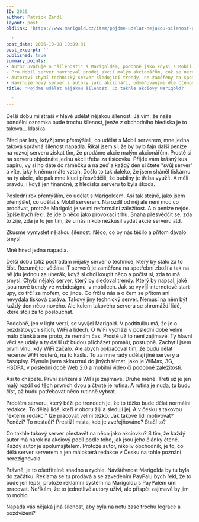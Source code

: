 ```yaml
---
ID: 2020
author: Patrick Zandl
layout: post
oldlink: 'https://www.marigold.cz/item/pojdme-udelat-nejakou-silenost-co-takhle-akciovy-marigold

  '
post_date: 2006-10-08 10:09:31
post_excerpt: ''
published: true
summary_points:
- Autor uvažuje o "šílenosti" s Marigoldem, podobně jako kdysi s Mobil serverem.
- Pro Mobil server navrhoval prodej akcií malým akcionářům, což se nerealizovalo.
- Autorovi chybí technický server sledující trendy, ne zaměřený na spotřební zboží.
- Navrhuje nový server s autory jako akcionáři, odměňovanými dle čtenosti článků.
title: 'Pojďme udělat nějakou šílenost. Co takhle akciový Marigold?

  '
---
```


<p>Delší dobu mi straší v hlavě udělat nějakou šílenost. Já vím, že naše pondělní oznamka bude trochu šílenost, jenže z obchodního hlediska je to taková... klasika.</p>

<p>Před pár lety, když jsme přemýšleli, co udělat s Mobil serverem, mne jedna taková správná šílenost napadla. Říkal jsem si, že by bylo fajn další peníze na rozvoj serveru získat tím, že prodáme akcie malým akcionářům. Prostě si na serveru objednáte jednu akcii třeba za tisícovku. Přijde vám krásný kus papíru, vy si ho dáte do rámečku a na zeď a každý den si čtete "svůj server" a víte, jaký k němu máte vztah. Došlo to tak daleko, že jsem sháněl tiskárnu na ty akcie, ale pak mne kluci přesvědčili, že bubliny je třeba využít. A měli pravdu, i když jen finančně, z hlediska serveru to byla škoda. </p>

<p>Poslední rok přemýšlím, co udělat s Marigoldem. Asi tak stejně, jako jsem přemýšlel, co udělat s Mobil serverem. Narozdíl od něj ale není moc co prodávat, protože Marigold je velmi neformální záležitost. A o peníze nejde. Spíše bych řekl, že jde o něco jako provokaci trhu. Snaha přesvědčit se, zda to žije, zda je to jen tím, že u nás nikdo nezkusil vydat akcie serveru atd. </p>

<p>Zkusme vymyslet nějakou šílenost. Něco, co by nás těšilo a přitom dávalo smysl. </p>

<p>Mně hned jedna napadla.
</p>

<!--more--><p>Delší dobu totiž postrádám nějaký server o technice, který by stálo za to číst. Rozumějte: většina IT serverů je zaměřena na spotřební zboží a tak na ně jdu jednou za uherák, když si chci koupit něco a počíst si, zda to má smysl. Chybí nějaký server,  který by sledoval trendy. Který by napsal, jaké jsou nové trendy ve webdesignu, v mobilech. Jak se vyvíjí internetové start-upy, co frčí za mořem, co jinde. Co frčí u nás a o čem se přitom ani nevydala tisková zpráva. Takový jiný technický server. Nemusí na něm být každý den něco nového. Ale kolem takového serveru se shromáždí lidé, které stojí za to poslouchat. </p>

<p>Podobně, jen v light verzi, se vyvíjel Marigold. V podtitulku má, že je o bezdrátových sítích, WiFi a lidech. O WiFi vychází v poslední době velmi málo článků a ne proto, že nemám čas. Prostě už to není zajímavé. Ty hlavní věci se udály a ty další už budou přicházet pomalu, postupně. Zachytil jsem první vlnu, kdy WiFi začalo. Ale abych pokračoval tím, že budu dělat recenze WiFi routerů, na to kašlu.  To za mne rády udělají jiné servery a časopisy. Plynule jsem sklouznul do jiných témat, jako je WiMax, 3G, HSDPA, v poslední době Web 2.0 a mobilní video či podobné záležitosti. </p>

<p>Asi to chápete. První zařízení s WiFi je zajímavé. Druhé méně. Třetí už je jen malý rozdíl od těch prvních dvou a čtvrté je rutina. A rutina je nuda, tu budu číst, až budu potřebovat něco rutinně vybrat. </p>

<p>Problém serveru, který běží po trendech je, že to těžko bude dělat normální redakce. To dělají lidé, kteří v oboru žijí a sledují jej. A v česku s takovou "externí redakcí" lze pracovat velmi těžko. Jak takové lidi motivovat? Penězi? To nestačí? Prestiží místa, kde je zveřejňováno? Stačí to? </p>

<p>Co takhle takový server přestavět na něco jako akciovku? S tím, že každý autor má nárok na akciový podíl podle toho, jak jsou jeho články čtené. Každý autor je spolumajitelem. Protože autor, nikoliv obchodník, je to, co dělá server serverem a jen málokterá redakce v Česku na tohle poznání nerezignovala. </p>

<p>Právně, je to ošetřitelné snadno a rychle. Návštěvnost Marigolda by tu byla do začátku. Reklama se tu prodává a se zavedením PayPalu bych řekl, že to bude jen lepší, protože reklamní systém na Marigoldu s PayPalem umí pracovat. Neříkám, že to jednotlivé autory uživí, ale přispět zajímavě by jim to mohlo. </p>

<p>Napadá vás nějaká jiná šílenost, aby byla na netu zase trochu legrace a pozdvižení?
</p>